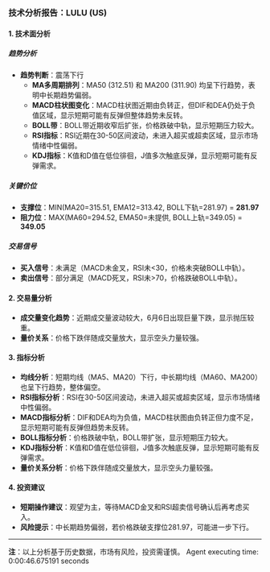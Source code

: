 ### 技术分析报告：LULU (US)

#### 1. 技术面分析

##### 趋势分析
- **趋势判断**：震荡下行  
  - **MA多周期排列**：MA50 (312.51) 和 MA200 (311.90) 均呈下行趋势，表明中长期趋势偏弱。
  - **MACD柱状图变化**：MACD柱状图近期由负转正，但DIF和DEA仍处于负值区域，显示短期可能有反弹但整体趋势未反转。
  - **BOLL带**：BOLL带近期收窄后扩张，价格跌破中轨，显示短期压力较大。
  - **RSI指标**：RSI近期在30-50区间波动，未进入超买或超卖区域，显示市场情绪中性偏弱。
  - **KDJ指标**：K值和D值在低位徘徊，J值多次触底反弹，显示短期可能有反弹需求。

##### 关键价位
- **支撑位**：MIN(MA20=315.51, EMA12=313.42, BOLL下轨=281.97) = **281.97**  
- **阻力位**：MAX(MA60=294.52, EMA50=未提供, BOLL上轨=349.05) = **349.05**

##### 交易信号
- **买入信号**：未满足（MACD未金叉，RSI未<30，价格未突破BOLL中轨）。  
- **卖出信号**：部分满足（MACD死叉，RSI未>70，价格跌破BOLL中轨）。

#### 2. 交易量分析
- **成交量变化趋势**：近期成交量波动较大，6月6日出现巨量下跌，显示抛压较重。
- **量价关系**：价格下跌伴随成交量放大，显示空头力量较强。

#### 3. 指标分析
- **均线分析**：短期均线（MA5、MA20）下行，中长期均线（MA60、MA200）也呈下行趋势，整体偏空。
- **RSI指标分析**：RSI在30-50区间波动，未进入超买或超卖区域，显示市场情绪中性偏弱。
- **MACD指标分析**：DIF和DEA均为负值，MACD柱状图由负转正但力度不足，显示短期可能有反弹但趋势未反转。
- **BOLL指标分析**：价格跌破中轨，BOLL带扩张，显示短期压力较大。
- **KDJ指标分析**：K值和D值在低位徘徊，J值多次触底反弹，显示短期可能有反弹需求。
- **量价关系分析**：价格下跌伴随成交量放大，显示空头力量较强。

#### 4. 投资建议
- **短期操作建议**：观望为主，等待MACD金叉和RSI超卖信号确认后再考虑买入。
- **风险提示**：中长期趋势偏弱，若价格跌破支撑位281.97，可能进一步下行。

---

**注**：以上分析基于历史数据，市场有风险，投资需谨慎。
Agent executing time: 0:00:46.675191 seconds